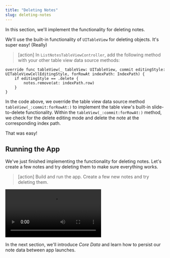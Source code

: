 ```yaml
---
title: "Deleting Notes"
slug: deleting-notes
---
```


In this section, we'll implement the functionality for deleting notes.

We'll use the built-in functionality of `UITableView` for deleting objects. It's super easy! (Really)

> [action]
In `ListNotesTableViewController`, add the following method with your other table view data source methods:
>
```
override func tableView(_ tableView: UITableView, commit editingStyle: UITableViewCellEditingStyle, forRowAt indexPath: IndexPath) {
    if editingStyle == .delete {
        notes.remove(at: indexPath.row)
    }
}
```
>
In the code above, we override the table view data source method `tableView(_:commit:forRowAt:)` to implement the table view's built-in slide-to-delete functionality. Within the `tableView(_:commit:forRowAt:)` method, we check for the delete editing mode and delete the note at the corresponding index path.

That was easy!

## Running the App

We've just finished implementing the functionality for deleting notes. Let's create a few notes and try deleting them to make sure everything works.

> [action]
Build and run the app. Create a few new notes and try deleting them.
>
![ms-video](assets/delete_note_checkpoint.mov)

In the next section, we'll introduce _Core Data_ and learn how to persist our note data between app launches.
